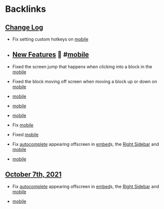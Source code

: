 
# Backlinks
## [Change Log](<Change Log.md>)
- Fix setting custom hotkeys on [mobile](<mobile.md>)

- ## [New Features](<New Features.md>) 🚀 #[mobile](<mobile.md>)

- Fixed the screen jump that happens when clicking into a block in the [mobile](<mobile.md>)

- Fixed the block moving off screen when moving a block up or down on [mobile](<mobile.md>)

- [mobile](<mobile.md>)

- [mobile](<mobile.md>)

- [mobile](<mobile.md>)

- Fix [mobile](<mobile.md>)

- Fixed [mobile](<mobile.md>)

- Fix [autocomplete](<autocomplete.md>) appearing offscreen in [embed](<embed.md>)s, the [Right Sidebar](<Right Sidebar.md>) and [mobile](<mobile.md>)

- [mobile](<mobile.md>)

## [October 7th, 2021](<October 7th, 2021.md>)
- Fix [autocomplete](<autocomplete.md>) appearing offscreen in [embed](<embed.md>)s, the [Right Sidebar](<Right Sidebar.md>) and [mobile](<mobile.md>)

- [mobile](<mobile.md>)

